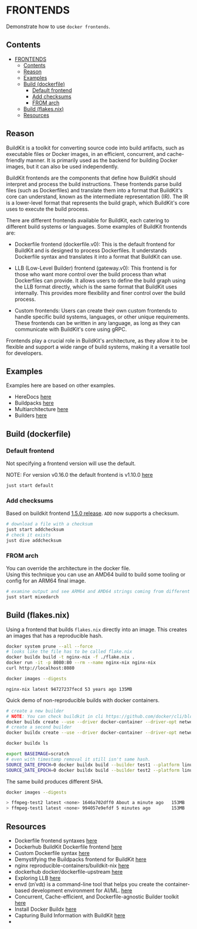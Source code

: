 # FRONTENDS

Demonstrate how to use `docker frontends`.  

## Contents

- [FRONTENDS](#frontends)
  - [Contents](#contents)
  - [Reason](#reason)
  - [Examples](#examples)
  - [Build (dockerfile)](#build-dockerfile)
    - [Default frontend](#default-frontend)
    - [Add checksums](#add-checksums)
    - [FROM arch](#from-arch)
  - [Build (flakes.nix)](#build-flakesnix)
  - [Resources](#resources)

## Reason

BuildKit is a toolkit for converting source code into build artifacts, such as executable files or Docker images, in an efficient, concurrent, and cache-friendly manner. It is primarily used as the backend for building Docker images, but it can also be used independently.  

BuildKit frontends are the components that define how BuildKit should interpret and process the build instructions. These frontends parse build files (such as Dockerfiles) and translate them into a format that BuildKit's core can understand, known as the intermediate representation (IR). The IR is a lower-level format that represents the build graph, which BuildKit's core uses to execute the build process.  

There are different frontends available for BuildKit, each catering to different build systems or languages. Some examples of BuildKit frontends are:  

* Dockerfile frontend (dockerfile.v0): This is the default frontend for BuildKit and is designed to process Dockerfiles. It understands Dockerfile syntax and translates it into a format that BuildKit can use.  

* LLB (Low-Level Builder) frontend (gateway.v0): This frontend is for those who want more control over the build process than what Dockerfiles can provide. It allows users to define the build graph using the LLB format directly, which is the same format that BuildKit uses internally. This provides more flexibility and finer control over the build process.  

* Custom frontends: Users can create their own custom frontends to handle specific build systems, languages, or other unique requirements. These frontends can be written in any language, as long as they can communicate with BuildKit's core using gRPC.  

Frontends play a crucial role in BuildKit's architecture, as they allow it to be flexible and support a wide range of build systems, making it a versatile tool for developers.  

## Examples

Examples here are based on other examples.  

* HereDocs [here](../60_heredocs/README.md)  
* Buildpacks [here](../43_python_buildpacks/README.md)  
* Multiarchitecture [here](../55_multiarch/README.md)  
* Builders [here](../90_builders/README.md)  

## Build (dockerfile)

### Default frontend

Not specifying a frontend version will use the default.  

NOTE: For version v0.16.0 the default frontend is v1.10.0 [here](https://github.com/moby/buildkit/releases/tag/v0.16.0)

```sh
just start default
```

### Add checksums

Based on buildkit frontend [1.5.0 release](https://github.com/moby/buildkit/releases/tag/dockerfile%2F1.5.0-labs).  `ADD` now supports a checksum.  

```sh
# download a file with a checksum
just start addchecksum
# check it exists
just dive addchecksum
```

### FROM arch

You can override the architecture in the docker file.  
Using this technique you can use an AMD64 build to build some tooling or config for an ARM64 final image.  

```sh
# examine output and see ARM64 and AMD64 strings coming from different architectures
just start mixedarch
```

## Build (flakes.nix)

Using a frontend that builds `flakes.nix` directly into an image.  This creates an images that has a reproducible hash.  

```sh
docker system prune --all --force
# looks like the file has to be called flake.nix
docker buildx build -t nginx-nix -f ./flake.nix .
docker run -it -p 8080:80 --rm --name nginx-nix nginx-nix
curl http://localhost:8080 

docker images --digests
```

```log
nginx-nix latest 94727237fecd 53 years ago 135MB
```

Quick demo of non-reproducible builds with docker containers.  

```sh
# create a new builder 
# NOTE: You can check buildkit in cli https://github.com/docker/cli/blob/master/vendor.mod or vendor.conf depending on commitid in docker version
docker buildx create --use --driver docker-container --driver-opt network=host --driver-opt image=moby/buildkit:v0.11.5 --name test1 --platform linux/amd64
# create a second builder
docker buildx create --use --driver docker-container --driver-opt network=host --driver-opt image=moby/buildkit:v0.11.5 --name test2 --platform linux/amd64

docker buildx ls

export BASEIMAGE=scratch
# even with timestamp removal it still isn't same hash.  
SOURCE_DATE_EPOCH=0 docker buildx build --builder test1 --platform linux/amd64 --load --build-arg=baseimage=$BASEIMAGE --progress=plain -f Dockerfile.ffmpeg --target PRODUCTION -t ffmpeg-test1 .
SOURCE_DATE_EPOCH=0 docker buildx build --builder test2 --platform linux/amd64 --load --build-arg=baseimage=$BASEIMAGE --progress=plain -f Dockerfile.ffmpeg --target PRODUCTION -t ffmpeg-test2 .
```

The same build produces different SHA.  

```sh
docker images --digests

> ffmpeg-test2 latest <none> 1646a702dff0 About a minute ago   153MB
> ffmpeg-test1 latest <none> 994057e9efdf 5 minutes ago        153MB
```

## Resources

* Dockerfile frontend syntaxes [here](https://github.com/moby/buildkit/blob/dockerfile/1.4.0/frontend/dockerfile/docs/syntax.md#linked-copies-copy---link-add---link)  
* Dockerhub BuildKit Dockerfile frontend [here](https://hub.docker.com/r/docker/dockerfile)
* Custom Dockerfile syntax [here](https://docs.docker.com/build/buildkit/dockerfile-frontend/)
* Demystifying the Buildpacks frontend for BuildKit [here](https://shemleong.medium.com/demystifying-the-buildpacks-buildkit-frontend-6e9378001c6c)  
* nginx reproducible-containers/buildkit-nix [here](https://github.com/reproducible-containers/buildkit-nix/blob/master/examples/nginx-flake/flake.nix)  
* dockerhub docker/dockerfile-upstream [here](https://hub.docker.com/r/docker/dockerfile-upstream)
* Exploring LLB [here](https://github.com/moby/buildkit#exploring-llb)
* envd (ɪnˈvdɪ) is a command-line tool that helps you create the container-based development environment for AI/ML. [here](https://github.com/tensorchord/envd/)  
* Concurrent, Cache-efficient, and Dockerfile-agnostic Builder toolkit [here](https://morioh.com/p/274c9a97e133)
* Install Docker Buildx [here](https://docs.docker.com/build/install-buildx/)  
* Capturing Build Information with BuildKit [here](https://www.docker.com/blog/capturing-build-information-buildkit/)  
* 